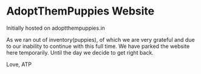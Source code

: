 # AdoptThemPuppies Website

Initially hosted on adoptthempuppies.in

As we ran out of inventory(puppies), of which we are very grateful and due to our inability to continue with this full time.
We have parked the website here temporarily. Until the day we decide to get right back.


Love,
ATP
